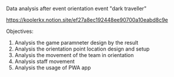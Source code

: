 Data analysis after event orientation event "dark traveller"

https://koolerkx.notion.site/ef27a8ec192448ee90700a10eabd8c9e

Objectives:

1. Analysis the game paramneter design by the result
2. Analysis the orientation point location design and setup
3. Analysis the movement of the team in orientation
4. Analysis staff movement
5. Analysis the usage of PWA app
